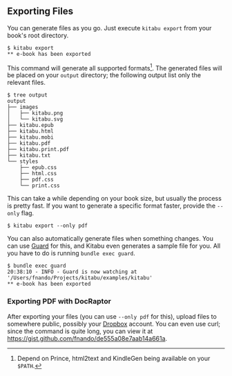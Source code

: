 ## Exporting Files

You can generate files as you go. Just execute `kitabu export` from your book's root directory.

```
$ kitabu export
** e-book has been exported
```

This command will generate all supported formats[^1]. The generated files will be placed on your `output` directory; the following output list only the relevant files.

```
$ tree output
output
├── images
│   ├── kitabu.png
│   └── kitabu.svg
├── kitabu.epub
├── kitabu.html
├── kitabu.mobi
├── kitabu.pdf
├── kitabu.print.pdf
├── kitabu.txt
└── styles
    ├── epub.css
    ├── html.css
    ├── pdf.css
    └── print.css
```

This can take a while depending on your book size, but usually the process is pretty fast. If you want to generate a specific format faster, provide the `--only` flag.

```
$ kitabu export --only pdf
```

You can also automatically generate files when something changes. You can use [Guard](http://rubygems.org/gems/guard) for this, and Kitabu even generates a sample file for you. All you have to do is running `bundle exec guard`.

```
$ bundle exec guard
20:38:10 - INFO - Guard is now watching at '/Users/fnando/Projects/kitabu/examples/kitabu'
** e-book has been exported
```

### Exporting PDF with DocRaptor

After exporting your files (you can use `--only pdf` for this), upload files to somewhere public, possibly your [Dropbox](http://dropbox.com) account. You can even use curl; since the command is quite long, you can view it at <https://gist.github.com/fnando/de555a08e7aab14a661a>.

[^1]: Depend on Prince, html2text and KindleGen being available on your `$PATH`.
